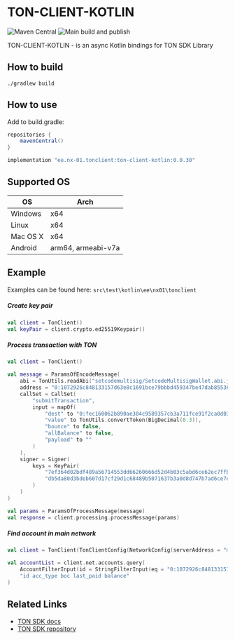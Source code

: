 # TON-CLIENT-KOTLIN

![Maven Central](https://img.shields.io/maven-central/v/ee.nx-01.tonclient/ton-client-kotlin)
![Main build and publish](https://github.com/mdorofeev/ton-client-kotlin/workflows/Main%20build%20and%20publish/badge.svg)

TON-CLIENT-KOTLIN - is an async Kotlin bindings for TON SDK Library 

## How to build

    ./gradlew build

## How to use

Add to build.gradle:

```groovy
repositories {
    mavenCentral()
}
```

```groovy
implementation "ee.nx-01.tonclient:ton-client-kotlin:0.0.30"
```

## Supported OS 

OS       | Arch    
-------- |-----------
Windows  | x64 
Linux    | x64
Mac OS X | x64
Android  | arm64, armeabi-v7a

## Example

Examples can be found here: `src\test\kotlin\ee\nx01\tonclient`

##### Create key pair
```kotlin
val client = TonClient()
val keyPair = client.crypto.ed25519Keypair()
```
##### Process transaction with TON

```kotlin
val client = TonClient()

val message = ParamsOfEncodeMessage(
    abi = TonUtils.readAbi("setcodemultisig/SetcodeMultisigWallet.abi.json"),
    address = "0:1072926c848133157d63e8c1691bce79bbbd459347be47dab85536903894aeb3",
    callSet = CallSet(
        "submitTransaction",
        input = mapOf(
            "dest" to "0:fec160062b890ae304c9589357cb3a711fce91f2ca0d03852668de01a507671c",
            "value" to TonUtils.convertToken(BigDecimal(0.3)),
            "bounce" to false,
            "allBalance" to false,
            "payload" to ""
        )
    ),
    signer = Signer(
        keys = KeyPair(
            "7ef364d02bdf489a56714553dd66260666d52d4b03c5abd6ce62ec7ffbc0a2ca",
            "db5da80d3bdeb607d17cf29d1c68489b5071637b3a0d8d747b7ad6ce7e89e5c0"
        )
    )
)

val params = ParamsOfProcessMessage(message)
val response = client.processing.processMessage(params)
```

##### Find account in main network

```kotlin
val client = TonClient(TonClientConfig(NetworkConfig(serverAddress = "main.ton.dev")))

val accountList = client.net.accounts.query(
    AccountFilterInput(id = StringFilterInput(eq = "0:1072926c848133157d63e8c1691bce79bbbd459347be47dab85536903894aeb3")),
    "id acc_type boc last_paid balance"
)
```

## Related Links

- [TON SDK docs](https://github.com/tonlabs/TON-SDK/blob/master/docs/modules.md)
- [TON SDK repository](https://github.com/tonlabs/TON-SDK)

